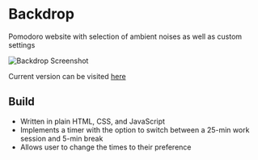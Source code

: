 # Backdrop
Pomodoro website with selection of ambient noises as well as custom settings

![Backdrop Screenshot](https://i.imgur.com/mOlyZbA.png)

Current version can be visited [here](https://danyulkoo.github.io/Backdrop/)

## Build
* Written in plain HTML, CSS, and JavaScript
* Implements a timer with the option to switch between a 25-min work session and 5-min break
* Allows user to change the times to their preference
